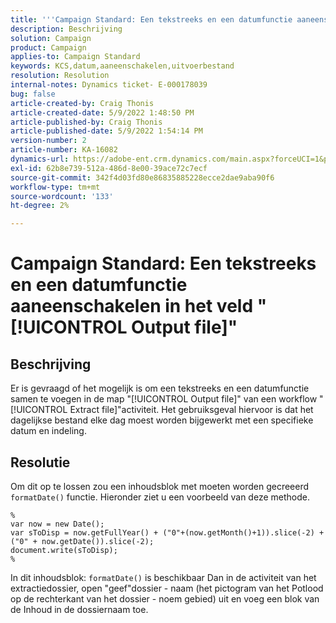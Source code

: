 ```yaml
---
title: '''Campaign Standard: Een tekstreeks en een datumfunctie aaneenschakelen in de map "[!UICONTROL Output file]""'
description: Beschrijving
solution: Campaign
product: Campaign
applies-to: Campaign Standard
keywords: KCS,datum,aaneenschakelen,uitvoerbestand
resolution: Resolution
internal-notes: Dynamics ticket- E-000178039
bug: false
article-created-by: Craig Thonis
article-created-date: 5/9/2022 1:48:50 PM
article-published-by: Craig Thonis
article-published-date: 5/9/2022 1:54:14 PM
version-number: 2
article-number: KA-16082
dynamics-url: https://adobe-ent.crm.dynamics.com/main.aspx?forceUCI=1&pagetype=entityrecord&etn=knowledgearticle&id=abd60abc-9ecf-ec11-a7b5-00224809c196
exl-id: 62b8e739-512a-486d-8e00-39ace72c7ecf
source-git-commit: 342f4d03fd80e86835885228ecce2dae9aba90f6
workflow-type: tm+mt
source-wordcount: '133'
ht-degree: 2%

---
```


# Campaign Standard: Een tekstreeks en een datumfunctie aaneenschakelen in het veld &quot;[!UICONTROL Output file]&quot;

## Beschrijving


Er is gevraagd of het mogelijk is om een tekstreeks en een datumfunctie samen te voegen in de map &quot;[!UICONTROL Output file]&quot; van een workflow &quot;[!UICONTROL Extract file]&quot;activiteit. Het gebruiksgeval hiervoor is dat het dagelijkse bestand elke dag moest worden bijgewerkt met een specifieke datum en indeling.


## Resolutie


Om dit op te lossen zou een inhoudsblok met moeten worden gecreeerd `formatDate()` functie. Hieronder ziet u een voorbeeld van deze methode.

```
%
var now = new Date();
var sToDisp = now.getFullYear() + ("0"+(now.getMonth()+1)).slice(-2) + ("0" + now.getDate()).slice(-2);
document.write(sToDisp);
%
```

In dit inhoudsblok: `formatDate()` is beschikbaar Dan in de activiteit van het extractiedossier, open &quot;geef&quot;dossier - naam (het pictogram van het Potlood op de rechterkant van het dossier - noem gebied) uit en voeg een blok van de Inhoud in de dossiernaam toe.
